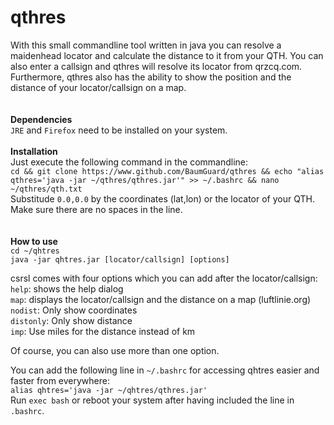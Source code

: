# qthres<br />

With this small commandline tool written in java you can resolve a maidenhead locator and calculate the distance to it from your QTH. You can also enter a callsign and qthres will resolve its locator from qrzcq.com. Furthermore, qthres also has the ability to show the position and the distance of your locator/callsign on a map.<br />
<br />
<br />
**Dependencies**<br />
`JRE` and `Firefox` need to be installed on your system.
<br />
<br />
**Installation**<br />
Just execute the following command in the commandline:<br />
`cd && git clone https://www.github.com/BaumGuard/qthres && echo "alias qthres='java -jar ~/qthres/qthres.jar'" >> ~/.bashrc && nano ~/qthres/qth.txt`<br />
Substitude `0.0,0.0` by the coordinates (lat,lon) or the locator of your QTH. Make sure there are no spaces in the line.<br />
<br />
<br />
**How to use**<br />
`cd ~/qhtres`<br />
`java -jar qhtres.jar [locator/callsign] [options]`<br />

csrsl comes with four options which you can add after the locator/callsign:<br />
`help`: shows the help dialog<br />
`map`: displays the locator/callsign and the distance on a map (luftlinie.org)<br />
`nodist`: Only show coordinates<br />
`distonly`: Only show distance<br />
`imp`: Use miles for the distance instead of km<br />

Of course, you can also use more than one option.<br />

You can add the following line in `~/.bashrc` for accessing qhtres easier and faster from everywhere:<br />
`alias qhtres='java -jar ~/qhtres/qthres.jar'`<br />
Run `exec bash` or reboot your system after having included the line in `.bashrc`.<br />
